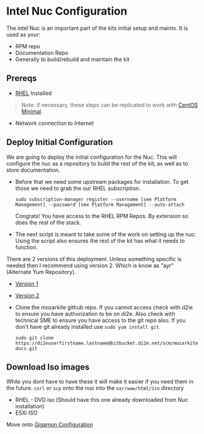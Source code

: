 # Intel Nuc Configuration

The intel Nuc is an important part of the kits initial setup and maintx. It is used as your:
- RPM repo
- Documentation Repo
- Generally to build/rebuild and maintain the kit

## Prereqs

- [RHEL](../rhel/README.md) Installed
> Note: if necessary, these steps can be replicated to work with [CentOS Minimal](http://mirror.mobap.edu/centos/7.5.1804/isos/x86_64/CentOS-7-x86_64-Minimal-1804.iso).

- Network connection to Internet

## Deploy Initial Configuration
We are going to deploy the initial configuration for the Nuc. This will configure the nuc as a repository to build the rest of the kit, as well as to store documentation.  

- Before that we need some upstream packages for installation. To get those we need to grab the our RHEL subscription.

  ```
  sudo subscription-manager register --username [see Platform Management] --password [see Platform Management] --auto-attach
  ```

  Congrats! You have access to the RHEL RPM Repos. By extension so does the rest of the stack.


- The next script is meant to take some of the work on setting up the nuc. Using the script also ensures the rest of the kit has what it needs to function.

 There are 2 versions of this deployment. Unless something specific is needed then I recommend using version 2. Which is know as "ayr" (Alternate Yum Repository).
 - [Version 1](..topics/nuc/v1/README.md)
 - [Version 2](..topics/nuc/v2/ayr/README.md)

- Clone the mozarkite github repo. If you cannot access check with d2ie to ensure you have authorization to be on di2e. Also check with technical SME to ensure you have access to the git repo also. If you don't have git already installed use `sudo yum install git`.

  ```
  sudo git clone https://di2euserfirstname.lastname@bitbucket.di2e.net/scm/mozarkite/mozarkite-docs.git
  ```

## Download Iso images
While you dont have to have these it will make it easier if you need them in the future. `curl` or `scp` onto the nuc into the `var/www/html/iso` directory
 - RHEL - DVD iso (Should have this one already downloaded from Nuc installation)
 - ESXi ISO

Move onto [Gigamon Configuration](../gigamon/README.md)

